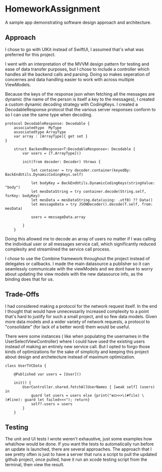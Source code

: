 # HomeworkAssignment

A sample app demonstrating software design approach and architecture.

## Approach

I chose to go with UIKit instead of SwiftUI, I assumed that's what was preferred for this project.

I went with an interpretation of the MVVM design pattern for testing and ease of data transfer purposes, but I chose to include a controller which handles all the backend calls and parsing.  Doing so makes seperation of concernes and data handling easier to work with across multiple ViewModels.

Because the keys of the response json when fetching all the messages are dynamic (the name of the person is itself a key to the messages), I created a custom dynamic decoding strategy with CodingKeys. I created a DecodableResponse protocol that the various server responses conform to so I can use the same type when decoding.

```
protocol DecodableResponse: Decodable {
    associatedtype  MyType
    associatedtype ArrayType
    var array : [ArrayType]{ get set }
}

    struct BackendResponse<T:DecodableResponse>: Decodable {
        var users = [T.ArrayType]()
        
        init(from decoder: Decoder) throws {
            
            let container = try decoder.container(keyedBy: BackEndUtils.DynamicCodingKeys.self)
            
            let bodyKey = BackEndUtils.DynamicCodingKeys(stringValue: "body")
            let mesDataString = try container.decode(String.self, forKey: bodyKey)
            let mesData = mesDataString.data(using: .utf8) ?? Data()
            let messageData = try JSONDecoder().decode(T.self, from: mesData)
            
            users = messageData.array
            
        }
    }
```
Doing this allowed me to decode an array of users no matter if I was calling the individual user or all messages service call, which significantly reduced complexity and streamlined the service call process.

I chose to use the Combine framework throughout the project instead of delegates or callbacks.  I made the main datasource a publisher so it can seamlessly communicate with the viewModels and we dont have to worry about updating the view models with the new datasource info, as the binding does that for us.

## Trade-Offs

I had considered making a protocol for the network request itself. In the end I thought that would have unnecessarily increased complexity to a point that's hard to justify for such a small project, and so few data models.  Given more data models and a wider variety of network requests, a protocol to "consolidate" (for lack of a better word) them would be useful.

There were some instances ( like when populating the usernames in the UserSelectViewController) where I could have used the existing users instead of making an entirely new service call. But I opted to forgo those kinds of optimizations for the sake of simplicity and keeping this project about design and archetecture instead of maximum optimization.
```
class UserTVCData {
    
    @Published var users = [User]()

    init() {
        UserController.shared.fetchAllUserNames { [weak self] (users) in
            guard let users = users else {print("❇️♊️>>>\(#file) \(#line): guard let failed<<<"); return}
            self?.users = users
        }
    }
```

## Testing

The unit and UI tests I wrote weren't exhaustive, just some examples how what/how would be done. If you want the tests to automatically run before an update is launched, there are several approaches. The approach that I see pretty often is just to have a server that runs a script to pull the updated github project, once pulled, have it run an xcode testing script from the terminal, then view the result.
 




